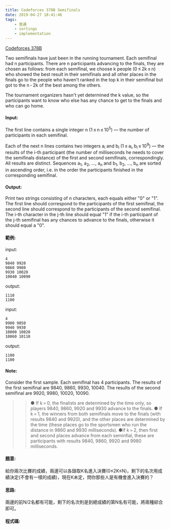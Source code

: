 ```yaml
---
title: Codeforces 378B Semifinals
date: 2019-04-27 18:41:46
tags:
    - 普通
    - sortings
    - implementation
---
```

[Codeforces 378B](https://codeforces.com/problemset/problem/378/B)
<!-- more -->
Two semifinals have just been in the running tournament. Each semifinal had n participants. There are n participants advancing to the finals, they are chosen as follows: from each semifinal, we choose k people (0 ≤ 2k ≤ n) who showed the best result in their semifinals and all other places in the finals go to the people who haven't ranked in the top k in their semifinal but got to the n - 2k of the best among the others.

The tournament organizers hasn't yet determined the k value, so the participants want to know who else has any chance to get to the finals and who can go home.

#### Input:
The first line contains a single integer n (1 ≤ n ≤ 10<sup>5</sup>) — the number of participants in each semifinal.

Each of the next n lines contains two integers a<sub>i</sub> and b<sub>i</sub> (1 ≤ a<sub>i</sub>, b<sub>i</sub> ≤ 10<sup>9</sup>) — the results of the i-th participant (the number of milliseconds he needs to cover the semifinals distance) of the first and second semifinals, correspondingly. All results are distinct. Sequences a<sub>1</sub>, a<sub>2</sub>, ..., a<sub>n</sub> and b<sub>1</sub>, b<sub>2</sub>, ..., b<sub>n</sub> are sorted in ascending order, i.e. in the order the participants finished in the corresponding semifinal.

#### Output:
Print two strings consisting of n characters, each equals either "0" or "1". The first line should correspond to the participants of the first semifinal, the second line should correspond to the participants of the second semifinal. The i-th character in the j-th line should equal "1" if the i-th participant of the j-th semifinal has any chances to advance to the finals, otherwise it should equal a "0".

#### 範例:
input:
```
4
9840 9920
9860 9980
9930 10020
10040 10090
```
output:
```
1110
1100
```
input:
```
4
9900 9850
9940 9930
10000 10020
10060 10110
```
output:
```
1100
1100
```

#### Note:
Consider the first sample. Each semifinal has 4 participants. The results of the first semifinal are 9840, 9860, 9930, 10040. The results of the second semifinal are 9920, 9980, 10020, 10090.

>>● If k = 0, the finalists are determined by the time only, so players 9840, 9860, 9920 and 9930 advance to the finals.
>>● If k = 1, the winners from both semifinals move to the finals (with results 9840 and 9920), and the other places are determined by the time (these places go to the sportsmen who run the distance in 9860 and 9930 milliseconds).
>>●If k = 2, then first and second places advance from each seminfial, these are participants with results 9840, 9860, 9920 and 9980 milliseconds. 

#### 題意:
給你兩次比賽的成績，兩邊可以各錄取K名進入決賽(0≤2K≤N)，剩下的名次用成績決定(不會有一樣的成績)，現在K未定，問你那些人是有機會進入決賽的？

#### 思路:
兩邊的前N/2名都有可能，剩下的名次則是到總成績的第N名有可能，將兩種綜合即可。

#### 程式碼:
<script src="https://gist.github.com/Daviswww/aa4d5499ee399a951c3844b6cd5db293.js"></script>
